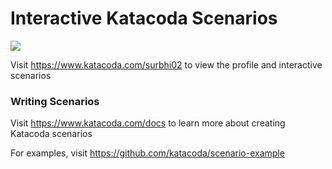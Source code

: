 # Interactive Katacoda Scenarios

[![](http://shields.katacoda.com/katacoda/surbhi02/count.svg)](https://www.katacoda.com/surbhi02 "Get your profile on Katacoda.com")

Visit https://www.katacoda.com/surbhi02 to view the profile and interactive scenarios

### Writing Scenarios
Visit https://www.katacoda.com/docs to learn more about creating Katacoda scenarios

For examples, visit https://github.com/katacoda/scenario-example
